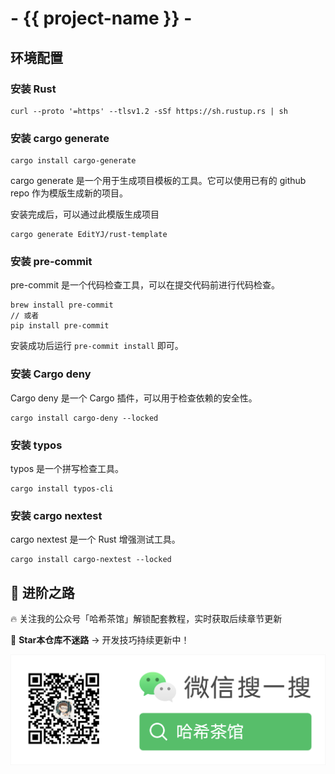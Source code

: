 # - {{ project-name }} -

## 环境配置

### 安装 Rust

```shell
curl --proto '=https' --tlsv1.2 -sSf https://sh.rustup.rs | sh
```

### 安装 cargo generate
```shell
cargo install cargo-generate
```
cargo generate 是一个用于生成项目模板的工具。它可以使用已有的 github repo 作为模版生成新的项目。

安装完成后，可以通过此模版生成项目

```shell
cargo generate EditYJ/rust-template
```

### 安装 pre-commit
pre-commit 是一个代码检查工具，可以在提交代码前进行代码检查。

```shell
brew install pre-commit
// 或者
pip install pre-commit
```
安装成功后运行 `pre-commit install` 即可。

### 安装 Cargo deny
Cargo deny 是一个 Cargo 插件，可以用于检查依赖的安全性。

```shell
cargo install cargo-deny --locked
```

### 安装 typos

typos 是一个拼写检查工具。

```shell
cargo install typos-cli
```

### 安装 cargo nextest

cargo nextest 是一个 Rust 增强测试工具。

```shell
cargo install cargo-nextest --locked
```

## 🌟 进阶之路
🔥 关注我的公众号「哈希茶馆」解锁配套教程，实时获取后续章节更新

📌 **Star本仓库不迷路** → 开发技巧持续更新中！

![white_full.png](https://raw.githubusercontent.com/EditYJ/rust-template/main/images/wx-qrcode.png)